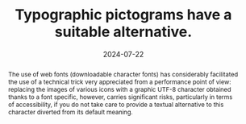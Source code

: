 ---
N: '184'
Rubrique: Présentation
title: Typographic pictograms have a suitable alternative.
abstract: "The use of web fonts (downloadable character fonts) has considerably facilitated the use of a technical trick very appreciated from a performance point of view: replacing the images of various icons with a graphic UTF-8 character obtained thanks to a font specific, however, carries significant risks, particularly in terms of accessibility, if you do not take care to provide a textual alternative to this character diverted from its default meaning."
categories: ["Presentation"]
agrege: O4184-E064
opquast: '4 184'
indiceebook: '64'
description: "Rule n° 064"
before: "063"
weight: "064"
after: "065"
actif: '1'
layout: rules
date: 2024-07-22
tags: ["Accessibility", ""]
objectif: ["Improve the accessibility of content to people with disabilities."]
Meo: ["Test the text containing the character(s) concerned with the sound rendering of the reading software.", "If the software does not recognize the character, then we will use content hidden on display via CSS."]
Controle: ["Examine the code directly to verify that each icon displayed via a font has, where appropriate, an alternative in the HTML content."]
epubcheck: 
ace: 
humancheck: true
Source: ["Opquast"]
Referentiel: [""]
steps: ["conception", ""]
---